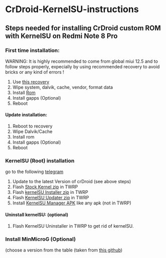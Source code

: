 # CrDroid-KernelSU-instructions
## Steps needed for installing CrDroid custom ROM with KernelSU on Redmi Note 8 Pro

### First time installation:

WARNING: It is highly recommended to come from global miui 12.5 and to follow steps properly, expecially by using recommended recovery to avoid bricks or any kind of errors !

  1. Use [this recovery](https://t.me/RedmiNote8ProUpdates/999)
  2. Wipe system, dalvik, cache, vendor, format data
  3. Install [Rom](https://forum.xda-developers.com/t/rom-official-begonia-13-crdroidandroid-v9-x.4492965/)
  4. Install gapps (Optional)
  5. Reboot

#### Update installation:

  1. Reboot to recovery
  2. Wipe Dalvik/Cache
  3. Install rom
  4. Install gapps (Optional)
  5. Reboot

### KernelSU (Root) installation
go to the following [telegram](https://t.me/s/TimJostenFiles/191)

1. Update to the latest Version of crDroid (see above steps)
2. Flash [Stock Kernel zip](https://t.me/TimJostenFiles/293?single) in TWRP
3. Flash [kernelSU Installer zip](https://t.me/TimJostenFiles/294?single) in TWRP
4. Flash [KernelSU Updater zip](https://t.me/TimJostenFiles/295?single) in TWRP
5. Install [KernelSU Manager APK](https://t.me/TimJostenFiles/296?single) like any apk (not in TWRP)

#### Uninstall kernelSU: (optional)
1. Flash KernelSU Uninstaller in TWRP to get rid of kernelSU.

### Install MinMicroG (Optional)
(choose a version from the table (taken from [this github](https://github.com/FriendlyNeighborhoodShane/MinMicroG))

